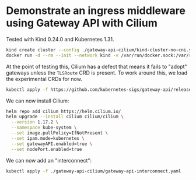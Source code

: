 # Demonstrate an ingress middleware using Gateway API with Cilium

Tested with Kind 0.24.0 and Kubernetes 1.31.

```bash
kind create cluster --config ./gateway-api-cilium/kind-cluster-no-cni.yaml
docker run -d --rm --init --network kind -v /var/run/docker.sock:/var/run/docker.sock registry.k8s.io/cloud-provider-kind/cloud-controller-manager:v0.6.0
```

At the point of testing this, Cilium has a defect that means it fails to "adopt" gateways unless the `TLSRoute` CRD is present. To work around this, we load the experimental CRDs for now.

```bash
kubectl apply -f https://github.com/kubernetes-sigs/gateway-api/releases/download/v1.2.0/experimental-install.yaml
```

We can now install Cilium:

```bash
helm repo add cilium https://helm.cilium.io/
helm upgrade --install cilium cilium/cilium \
  --version 1.17.2 \
  --namespace kube-system \
  --set image.pullPolicy=IfNotPresent \
  --set ipam.mode=kubernetes \
  --set gatewayAPI.enabled=true \
  --set nodePort.enabled=true
```

We can now add an "interconnect":

```bash
kubectl apply -f ./gateway-api-cilium/gateway-api-interconnect.yaml
```
